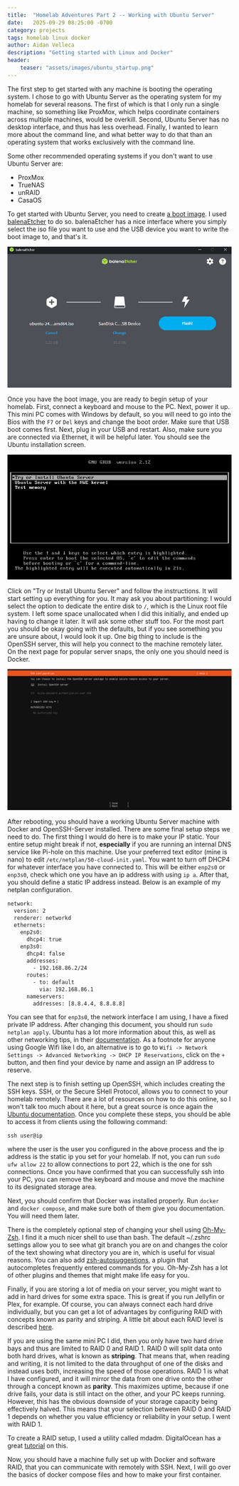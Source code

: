 ```yaml
---
title:  "Homelab Adventures Part 2 -- Working with Ubuntu Server"
date:   2025-09-29 08:25:00 -0700
category: projects
tags: homelab linux docker
author: Aidan Velleca
description: "Getting started with Linux and Docker"
header:
    teaser: "assets/images/ubuntu_startup.png"
---
```

The first step to get started with any machine is booting the operating system. I chose to go with Ubuntu Server as the operating system for my homelab for several reasons. The first of which is that I only run a single machine, so something like ProxMox, which helps coordinate containers across multiple machines, would be overkill. Second, Ubuntu Server has no desktop interface, and thus has less overhead. Finally, I wanted to learn more about the command line, and what better way to do that than an operating system that works exclusively with the command line.

Some other recommended operating systems if you don't want to use Ubuntu Server are:
* ProxMox
* TrueNAS
* unRAID
* CasaOS

To get started with Ubuntu Server, you need to create [a boot image](https://ubuntu.com/download/server). I used [balenaEtcher](https://etcher.balena.io/) to do so. balenaEtcher has a nice interface where you simply select the iso file you want to use and the USB device you want to write the boot image to, and that's it. 

![balenaEtcher Interface](/assets/images/balenaEtcher.png)

Once you have the boot image, you are ready to begin setup of your homelab. First, connect a keyboard and mouse to the PC. Next, power it up. This mini PC comes with Windows by default, so you will need to go into the Bios with the `F7` or `Del` keys and change the boot order. Make sure that USB boot comes first. Next, plug in your USB and restart. Also, make sure you are connected via Ethernet, it will be helpful later. You should see the Ubuntu installation screen.

![Ubuntu Installation Page](/assets/images/ubuntu_install.png)

Click on "Try or Install Ubuntu Server" and follow the instructions. It will start setting up everything for you. It may ask you about partitioning: I would select the option to dedicate the entire disk to `/`, which is the Linux root file system. I left some space unallocated when I did this initially, and ended up having to change it later. It will ask some other stuff too. For the most part you should be okay going with the defaults, but if you see something you are unsure about, I would look it up. One big thing to include is the OpenSSH server, this will help you connect to the machine remotely later. On the next page for popular server snaps, the only one you should need is Docker.

![SSH configuration](/assets/images/ssh_configuration.png)

After rebooting, you should have a working Ubuntu Server machine with Docker and OpenSSH-Server installed. There are some final setup steps we need to do. The first thing I would do here is to make your IP static. Your entire setup might break if not, **especially** if you are running an internal DNS service like Pi-hole on this machine. Use your preferred text editor (mine is nano) to edit `/etc/netplan/50-cloud-init.yaml`. You want to turn off DHCP4 for whatever interface you have connected to. This will be either `enp2s0` or `enp3s0`, check which one you have an ip address with using `ip a`. After that, you should define a static IP address instead. Below is an example of my netplan configuration. 

```
network:
  version: 2
  renderer: networkd
  ethernets:
    enp2s0:
      dhcp4: true
    enp3s0:
      dhcp4: false
      addresses:
        - 192.168.86.2/24
      routes:
        - to: default
          via: 192.168.86.1
      nameservers:
        addresses: [8.8.4.4, 8.8.8.8]
```

You can see that for `enp3s0`, the network interface I am using, I have a fixed private IP address. After changing this document, you should run `sudo netplan apply`. Ubuntu has a lot more information about this, as well as other networking tips, in their [documentation](https://documentation.ubuntu.com/server/explanation/networking/configuring-networks/#static-ip-address-assignment). As a footnote for anyone using Google Wifi like I do, an alternative is to go to `Wifi -> Network Settings -> Advanced Networking -> DHCP IP Reservations`, click on the `+` button, and then find your device by name and assign an IP address to reserve.

The next step is to finish setting up OpenSSH, which includes creating the SSH keys. SSH, or the Secure SHell Protocol, allows you to connect to your homelab remotely. There are a lot of resources on how to do this online, so I won't talk too much about it here, but a great source is once again the [Ubuntu documentation](https://documentation.ubuntu.com/server/how-to/security/openssh-server/#install-openssh). Once you complete these steps, you should be able to access it from clients using the following command:

    ssh user@ip

where the user is the user you configured in the above process and the ip address is the static ip you set for your homelab. If not, you can run `sudo ufw allow 22` to allow connections to port 22, which is the one for ssh connections. Once you have confirmed that you can successfully ssh into your PC, you can remove the keyboard and mouse and move the machine to its designated storage area.

Next, you should confirm that Docker was installed properly. Run `docker` and `docker compose`, and make sure both of them give you documentation. You will need them later.

There is the completely optional step of changing your shell using [Oh-My-Zsh](https://ohmyz.sh/#install). I find it a much nicer shell to use than bash. The default ~/.zshrc settings allow you to see what git branch you are on and changes the color of the text showing what directory you are in, which is useful for visual reasons. You can also add [zsh-autosuggestions](https://github.com/zsh-users/zsh-autosuggestions?tab=readme-ov-file), a plugin that autocompletes frequently entered commands for you. Oh-My-Zsh has a lot of other plugins and themes that might make life easy for you.

Finally, if you are storing a lot of media on your server, you might want to add in hard drives for some extra space. This is great if you run Jellyfin or Plex, for example. Of course, you can always connect each hard drive individually, but you can get a lot of advantages by configuring RAID with concepts known as parity and striping. A little bit about each RAID level is described [here](https://www.booleanworld.com/raid-levels-explained/). 

If you are using the same mini PC I did, then you only have two hard drive bays and thus are limited to RAID 0 and RAID 1. RAID 0 will split data onto both hard drives, what is known as **striping**. That means that, when reading and writing, it is not limited to the data throughput of one of the disks and instead uses both, increasing the speed of those operations. RAID 1 is what I have configured, and it will mirror the data from one drive onto the other through a concept known as **parity**. This maximizes uptime, because if one drive fails, your data is still intact on the other, and your PC keeps running. However, this has the obvious downside of your storage capacity being effectively halved. This means that your selection between RAID 0 and RAID 1 depends on whether you value efficiency or reliability in your setup. I went with RAID 1.

To create a RAID setup, I used a utility called mdadm. DigitalOcean has a great [tutorial](https://www.digitalocean.com/community/tutorials/how-to-create-raid-arrays-with-mdadm-on-ubuntu) on this.

Now, you should have a machine fully set up with Docker and software RAID, that you can communicate with remotely with SSH. Next, I will go over the basics of docker compose files and how to make your first container.